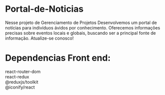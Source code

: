 # Portal-de-Noticias

Nesse projeto de Gerenciamento de Projetos Desenvolvemos um portal de notícias para indivíduos ávidos por conhecimento. Oferecemos informações precisas sobre eventos locais e globais, buscando ser a principal fonte de informação. Atualize-se conosco!

# Dependencias Front end:

react-router-dom  
react-redux  
@reduxjs/toolkit  
@iconify/react
